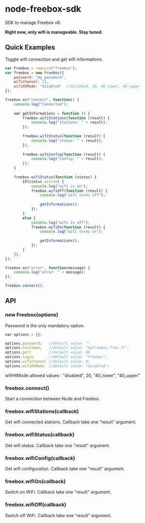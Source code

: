 node-freebox-sdk
================

SDK to manage Freebox v6.

**Right now, only wifi is manageable. Stay tuned.**

## Quick Examples
Toggle wifi connection and get wifi informations.

```js
var Freebox = require("freebox");
var freebox = new Freebox({
    password: "my_password",
    wifiChannel: 11,
    wifiHtMode: "disabled"  //disabled, 20, 40_lower, 40_upper
});

freebox.on("connect", function() {
    console.log("Connected");
    
    var getInformations = function () {
        freebox.wifiStations(function (result) {
            console.log("stations: " + result);
        });
        
        freebox.wifiStatus(function (result) {
            console.log("status: " + result);
        });
        
        freebox.wifiConfig(function (result) {
            console.log("config: " + result);
        });
    }
    
    freebox.wifiStatus(function (status) {
        if(status.active) {
            console.log("wifi is on");
            freebox.wifiOff(function (result) {
                console.log("wifi turns off");
                
                getInformations();
            });
        }
        else {
            console.log("wifi is off");
            freebox.wifiOn(function (result) {
                console.log("wifi turns on");
                
                getInformations();
            });
        }
    });
});

freebox.on("error", function(message) {
    console.log("error: " + message);
});

freebox.connect();
```

API
---

### new Freebox(options)

Password is the only mandatory option.

```js
var options = {};

options.password;   //default value: ""
options.hostname;   //default value: "mafreebox.free.fr";
options.port        //default value: 80
options.login       //default value: "freebox";
options.wifiChannel //default value: 9;
options.wifiHtMode  //default value: "disabled";
```

wifiHtMode allowed values : "disabled", 20, "40_lower", "40_upper"

### freebox.connect()

Start a connection between Node and Freebox.

### freebox.wifiStations(callback)

Get wifi connected stations.
Callback take one "result" argument.

### freebox.wifiStatus(callback)

Get wifi status.
Callback take one "result" argument.

### freebox.wifiConfig(callback)

Get wifi configuration.
Callback take one "result" argument.

### freebox.wifiOn(callback)

Switch on WiFi.
Callback take one "result" argument.

### freebox.wifiOff(callback)

Switch off WiFi.
Callback take one "result" argument.